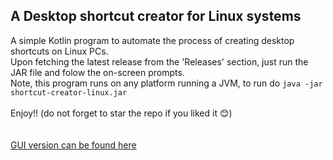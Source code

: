 ## A Desktop shortcut creator for Linux systems
A simple Kotlin program to automate the process of creating desktop shortcuts on Linux PCs.<br>
Upon fetching the latest release from the 'Releases' section, just run the JAR file and folow the on-screen prompts.<br>
Note, this program runs on any platform running a JVM, to run do `java -jar shortcut-creator-linux.jar`<br><br>
Enjoy!! (do not forget to star the repo if you liked it 😊)<br><br><br>
[GUI version can be found here](https://github.com/ComputerWare/Shortcut-Creator-GUI)
